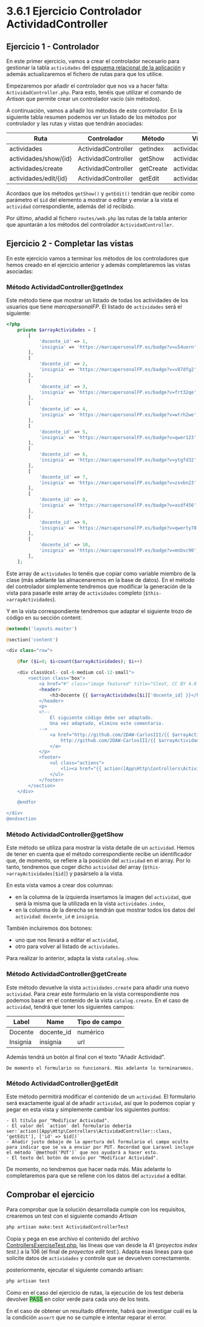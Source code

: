 # 3.6.1 Ejercicio Controlador ActividadController

## Ejercicio 1 - Controlador

En este primer ejercicio, vamos a crear el controlador necesario para gestionar la tabla `actividades` del [esquema relacional de la aplicación](https://raw.githubusercontent.com/2DAW-CarlosIII/marcapersonalFP_REA/master/documentos/marcapersonalFP.drawio.png) y además actualizaremos el fichero de rutas para que los utilice.

Empezaremos por añadir el controlador que nos va a hacer falta: `ActividadController.php`. Para esto, tenéis que utilizar el comando de _Artisan_ que permite crear un controlador vacío (sin métodos).

A continuación, vamos a añadir los métodos de este controlador. En la siguiente tabla resumen podemos ver un listado de los métodos por controlador y las rutas y vistas que tendrán asociadas:

Ruta | Controlador | Método | Vista
-----|--|----|--
actividades | ActividadController | getIndex | actividades.index
actividades/show/{id} | ActividadController | getShow | actividades.show
actividades/create | ActividadController | getCreate | actividades.create
actividades/edit/{id} | ActividadController | getEdit | actividades.edit

Acordaos que los métodos `getShow()` y `getEdit()` tendrán que recibir como parámetro el `$id` del elemento a mostrar o editar y enviar a la vista el `actividad` correspondiente, además del id recibido.

Por último, añadid al fichero `routes/web.php` las rutas de la tabla anterior que apuntarán a los métodos del controlador `ActividadController`.

## Ejercicio 2 - Completar las vistas

En este ejercicio vamos a terminar los métodos de los controladores que hemos creado en el ejercicio anterior y además completaremos las vistas asociadas:

### Método ActividadController@getIndex

Este método tiene que mostrar un listado de todas los actividades de los usuarios que tiene _marcapersonalFP_. El listado de `actividades` será el siguiente:

```php
<?php
    private $arrayActividades = [
        [
            'docente_id' => 1,
            'insignia' => 'https://marcapersonalFP.es/badge?v=u54uern',
        ],
        [
            'docente_id' => 2,
            'insignia' => 'https://marcapersonalFP.es/badge?v=v87dfg2',
        ],
        [
            'docente_id' => 3,
            'insignia' => 'https://marcapersonalFP.es/badge?v=frt32qe',
        ],
        [
            'docente_id' => 4,
            'insignia' => 'https://marcapersonalFP.es/badge?v=wtrh2we',
        ],
        [
            'docente_id' => 5,
            'insignia' => 'https://marcapersonalFP.es/badge?v=qwer123',
        ],
        [
            'docente_id' => 6,
            'insignia' => 'https://marcapersonalFP.es/badge?v=ytgfd32',
        ],
        [
            'docente_id' => 7,
            'insignia' => 'https://marcapersonalFP.es/badge?v=zxvbn23',
        ],
        [
            'docente_id' => 8,
            'insignia' => 'https://marcapersonalFP.es/badge?v=asdf456',
        ],
        [
            'docente_id' => 9,
            'insignia' => 'https://marcapersonalFP.es/badge?v=qwerty78',
        ],
        [
            'docente_id' => 10,
            'insignia' => 'https://marcapersonalFP.es/badge?v=mnbvc90',
        ],
    ];

```

Este array de `actividades` lo tenéis que copiar como variable miembro de la clase (más adelante las almacenaremos en la base de datos). En el método del controlador simplemente tendremos que modificar la generación de la vista para pasarle este array de `actividades` completo (`$this->arrayActividades`).

Y en la vista correspondiente tendremos que adaptar el siguiente trozo de código en su sección content:

```php
@extends('layouts.master')

@section('content')

<div class="row">

    @for ($i=0; $i<count($arrayActividades); $i++)

    <div classUcol- col-6-medium col-12-small">
        <section class="box">
            <a href="#" class="image featured" title="SleaY, CC BY 4.0 &lt;https://creativecommons.org/licenses/by/4.0&gt;, via Wikimedia Commons"><img width="256" alt="Curriculum-vitae-warning-icon" src="https://upload.wikimedia.org/wikipedia/commons/thumb/9/9f/Curriculum-vitae-warning-icon.svg/256px-Curriculum-vitae-warning-icon.svg.png"></a>
            <header>
                <h3>Docente {{ $arrayActividades[$i]['docente_id] }}</h3>
            </header>
            <p>
            <!--
                El siguiente código debe ser adaptado.
                Una vez adaptado, elimina este comentario.
            -->
                <a href="http://github.com/2DAW-CarlosIII/{{ $arrayActividades[$i]['dominio'] }}"> 
                    http://github.com/2DAW-CarlosIII/{{ $arrayActividades[$i]['dominio'] }}
                </a>
            </p>
            <footer>
                <ul class="actions">
                    <li><a href="{{ action([App\Http\Controllers\ActividadController::class, 'getShow'], ['id' => $i] ) }}" class="button alt">Más info</a></li>
                </ul>
            </footer>
        </section>
    </div>

    @endfor

</div>
@endsection
```

### Método ActividadController@getShow

Este método se utiliza para mostrar la vista detalle de un `actividad`. Hemos de tener en cuenta que el método correspondiente recibe un identificador que, de momento, se refiere a la posición del `actividad` en el array. Por lo tanto, tendremos que coger dicho `actividad` del array (`$this->arrayActividades[$id]`) y pasárselo a la vista.

En esta vista vamos a crear dos columnas:

- en la columna de la izquierda insertamos la imagen del `actividad`, que será la misma que la utilizada en la vista `actividades.index`,
- en la columna de la derecha se tendrán que mostrar todos los datos del `actividad`: `docente_id` e `insignia`.

También incluiremos dos botones:

- uno que nos llevará a editar el `actividad`,
- otro para volver al listado de `actividades`.

Para realizar lo anterior, adapta la vista `catalog.show`.

### Método ActividadController@getCreate

Este método devuelve la vista `actividades.create` para añadir una nuevo `actividad`. Para crear este formulario en la vista correspondiente nos podemos basar en el contenido de la vista `catalog.create`. En el caso de `actividad`, tendrá que tener los siguientes campos:

Label | Name | Tipo de campo
------|------|--------------
Docente | docente_id | numérico
Insignia | insignia | url

Además tendrá un botón al final con el texto "Añadir Actividad".

    De momento el formulario no funcionará. Más adelante lo terminaremos.

### Método ActividadController@getEdit

Este método permitirá modificar el contenido de un `actividad`. El formulario será exactamente igual al de añadir `actividad`, así que lo podemos copiar y pegar en esta vista y simplemente cambiar los siguientes puntos:

    - El título por "Modificar Actividad".
    - El valor del `action` del formulario debería ser:`action([App\Http\Controllers\ActividadController::class, 'getEdit'], ['id' => $id])`
    - Añadir justo debajo de la apertura del formulario el campo oculto para indicar que se va a enviar por PUT. Recordad que Laravel incluye el método `@method('PUT')` que nos ayudará a hacer esto.
    - El texto del botón de envío por "Modificar Actividad".

De momento, no tendremos que hacer nada más. Más adelante lo completaremos para que se rellene con los datos del `actividad` a editar.

## Comprobar el ejercicio

Para comprobar que la solución desarrollada cumple con los requisitos, crearemos un test con el siguiente comando _Artisan_

```bash
php artisan make:test ActividadControllerTest
```

Copia y pega en ese archivo el contenido del archivo [ControllersExerciseTest.php](./materiales/ejercicios-laravel/tests/Feature/ControllersExerciseTest.php), las líneas que van desde la 41 (_proyectos index test._) a la 106 (el final de _proyectos edit test._).
Adapta esas líneas para que solicite datos de `actividades` y controle que se devuelven correctamente.

posteriormente, ejecutar el siguiente comando artisan:

```bash
php artisan test
```

Como en el caso del ejercicio de rutas, la ejecución de los test debería devolver <span style="background-color: lightgreen">PASS</span> en color verde para cada uno de los tests.

En el caso de obtener un resultado diferente, habrá que investigar cuál es la la condición `assert` que no se cumple e intentar reparar el error.